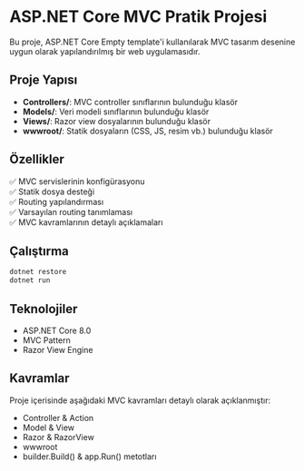 # ASP.NET Core MVC Pratik Projesi

Bu proje, ASP.NET Core Empty template'i kullanılarak MVC tasarım desenine uygun olarak yapılandırılmış bir web uygulamasıdır.

## Proje Yapısı

- **Controllers/**: MVC controller sınıflarının bulunduğu klasör
- **Models/**: Veri modeli sınıflarının bulunduğu klasör  
- **Views/**: Razor view dosyalarının bulunduğu klasör
- **wwwroot/**: Statik dosyaların (CSS, JS, resim vb.) bulunduğu klasör

## Özellikler

✅ MVC servislerinin konfigürasyonu  
✅ Statik dosya desteği  
✅ Routing yapılandırması  
✅ Varsayılan routing tanımlaması  
✅ MVC kavramlarının detaylı açıklamaları  

## Çalıştırma

```bash
dotnet restore
dotnet run
```

## Teknolojiler

- ASP.NET Core 8.0
- MVC Pattern
- Razor View Engine

## Kavramlar

Proje içerisinde aşağıdaki MVC kavramları detaylı olarak açıklanmıştır:
- Controller & Action
- Model & View  
- Razor & RazorView
- wwwroot
- builder.Build() & app.Run() metotları 